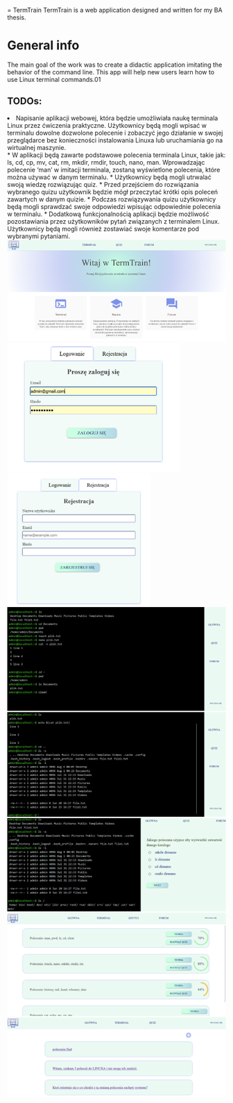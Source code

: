= TermTrain 
TermTrain is a web application designed and written for my BA thesis.

<h1>General info</h1>
The main goal of the work was to create a didactic application imitating the behavior of the command line. This app will help new users learn how to use Linux terminal commands.01

<h2>TODOs:</h2>
<li>
  <lu>
  Napisanie aplikacji webowej, która będzie umożliwiała naukę terminala
Linux przez ćwiczenia praktyczne. Użytkownicy będą mogli wpisać w
terminalu dowolne dozwolone polecenie i zobaczyć jego działanie w swojej
przeglądarce bez konieczności instalowania Linuxa lub uruchamiania go na
wirtualnej maszynie.
  </lu>
</li>
* W aplikacji będą zawarte podstawowe polecenia terminala Linux, takie jak:
ls, cd, cp, mv, cat, rm, mkdir, rmdir, touch, nano, man. Wprowadzając
polecenie ‘man’ w imitacji terminala, zostaną wyświetlone polecenia, które
można używać w danym terminalu.
* Użytkownicy będą mogli utrwalać swoją wiedzę rozwiązując quiz.
* Przed przejściem do rozwiązania wybranego quizu użytkownik będzie mógł
przeczytać krótki opis poleceń zawartych w danym quizie.
* Podczas rozwiązywania quizu użytkownicy będą mogli sprawdzać swoje
odpowiedzi wpisując odpowiednie polecenia w terminalu.
* Dodatkową funkcjonalnością aplikacji będzie możliwość pozostawiania przez
użytkowników pytań związanych z terminalem Linux. Użytkownicy będą
mogli również zostawiać swoje komentarze pod wybranymi pytaniami.


<img src="Licencjat/project/main_page.png" alt="home page">
<div>
  <img src="Licencjat/project/logowanie.png" alt="logowanie" style="width: 400px"> 
<img src="Licencjat/project/rejestracja.png" alt="rejestracja" style="width: 330px">
  </div>
  
<img src="Licencjat/project/term1.png" alt="terminal">
<img src="Licencjat/project/term2.png" alt="terminal">
<img src="Licencjat/project/quiz1.png" alt="quiz" >
<img src="Licencjat/project/list_quiz2.png" alt="list quiz">
<img src="Licencjat/project/forum.png" alt="forum" >
